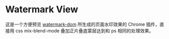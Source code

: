# Watermark View

这是一个方便预览 [watermark-dom](https://github.com/saucxs/watermark-dom) 所生成的页面水印效果的 Chrome 插件，直接用 css mix-blend-mode 叠加正片叠底蒙层达到和 ps 相同的处理效果。
